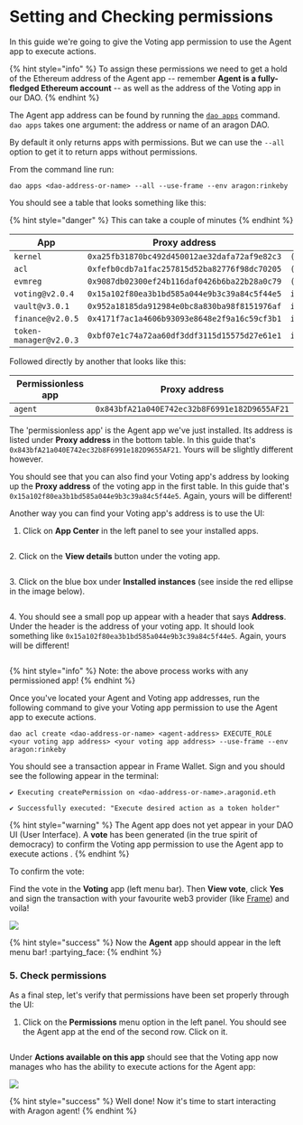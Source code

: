# Setting and Checking permissions

In this guide we're going to give the Voting app permission to use the Agent app to execute actions.

{% hint style="info" %}
To assign these permissions we need to get a hold of the Ethereum address of the Agent app -- remember **Agent is a fully-fledged Ethereum account** -- as well as the address of the Voting app in our DAO.
{% endhint %}

The Agent app address can be found by running the [`dao apps`](../../aragoncli/dao-commands.md) command. `dao apps` takes one argument: the address or name of an aragon DAO.

By default it only returns apps with permissions. But we can use the `--all` option to get it to return apps without permissions.

From the command line run:

```
dao apps <dao-address-or-name> --all --use-frame --env aragon:rinkeby
```

You should see a table that looks something like this:

{% hint style="danger" %}
This can take a couple of minutes
{% endhint %}

| App                    | Proxy address                                | Content                                               |
| ---------------------- | -------------------------------------------- | ----------------------------------------------------- |
| `kernel`               | `0xa25fb31870bc492d450012ae32dafa72af9e82c3` | `(No UI available)`                                   |
| `acl`                  | `0xfefb0cdb7a1fac257815d52ba82776f98dc70205` | `(No UI available)`                                   |
| `evmreg`               | `0x9087db02300ef24b116daf0426b6ba22b28a0c79` | `(No UI available)`                                   |
| `voting@v2.0.4`        | `0x15a102f80ea3b1bd585a044e9b3c39a84c5f44e5` | `ipfs:QmPjWU51opgTVnXwAhYAWasL2CaiYHqy2mXdXtzqfC8sKx` |
| `vault@v3.0.1`         | `0x952a18185da912984e0bc8a830ba98f8151976af` | `ipfs:QmeMabCnkA5BtTTszqqRztYKCXZqE9VQFH4Vx7dY9ue2nA` |
| `finance@v2.0.5`       | `0x4171f7ac1a4606b93093e8648e2f9a16c59cf3b1` | `ipfs:QmeMLs4jHya89khHVSubLaao9cZW6ELZUoYPHkwCUwKBH7` |
| `token-manager@v2.0.3` | `0xbf07e1c74a72aa60df3ddf3115d15575d27e61e1` | `ipfs:Qmb9Bv3J9AuXD5auY1WNwiJeohnYRhyso7XMULs7EZ8eTG` |

Followed directly by another that looks like this:

| Permissionless app | Proxy address                                |
| ------------------ | -------------------------------------------- |
| `agent`            | `0x843bfA21a040E742ec32b8F6991e182D9655AF21` |

The 'permissionless app' is the Agent app we've just installed. Its address is listed under **Proxy address** in the bottom table. In this guide that's `0x843bfA21a040E742ec32b8F6991e182D9655AF21`. Yours will be slightly different however.

You should see that you can also find your Voting app's address by looking up the **Proxy address** of the voting app in the first table. In this guide that's `0x15a102f80ea3b1bd585a044e9b3c39a84c5f44e5`. Again, yours will be different!

Another way you can find your Voting app's address is to use the UI:

1. Click on **App Center** in the left panel to see your installed apps.&#x20;



<figure><img src="../../../../.gitbook/assets/agent-15.png" alt=""><figcaption></figcaption></figure>

2\. Click on the **View details** button under the voting app.&#x20;

<figure><img src="../../../../.gitbook/assets/agent-16.png" alt=""><figcaption></figcaption></figure>

3\. Click on the blue box under **Installed instances** (see inside the red ellipse in the image below).&#x20;

<figure><img src="../../../../.gitbook/assets/agent-17.png" alt=""><figcaption></figcaption></figure>

4\. You should see a small pop up appear with a header that says **Address**. Under the header is the address of your voting app. It should look something like `0x15a102f80ea3b1bd585a044e9b3c39a84c5f44e5`. Again, yours will be different!&#x20;

<figure><img src="../../../../.gitbook/assets/agent-18.png" alt=""><figcaption></figcaption></figure>

{% hint style="info" %}
Note: the above process works with any permissioned app!
{% endhint %}

Once you've located your Agent and Voting app addresses, run the following command to give your Voting app permission to use the Agent app to execute actions.

```
dao acl create <dao-address-or-name> <agent-address> EXECUTE_ROLE <your voting app address> <your voting app address> --use-frame --env aragon:rinkeby
```

You should see a transaction appear in Frame Wallet. Sign and you should see the following appear in the terminal:

```
✔ Executing createPermission on <dao-address-or-name>.aragonid.eth

✔ Successfully executed: "Execute desired action as a token holder"
```

{% hint style="warning" %}
The Agent app does not yet appear in your DAO UI (User Interface). A **vote** has been generated (in the true spirit of democracy) to confirm the Voting app permission to use the Agent app to execute actions .
{% endhint %}

To confirm the vote:

Find the vote in the **Voting** app (left menu bar). Then **View vote**, click **Yes** and sign the transaction with your favourite web3 provider (like [Frame](../how-to-sign-with-web3-providers/setting-up-a-frame-wallet/frame.md)) and voila!&#x20;

![](<../../../../.gitbook/assets/Screenshot 2022-05-04 at 20.21.39.png>)

{% hint style="success" %}
Now the **Agent** app should appear in the left menu bar! :partying\_face:
{% endhint %}

### 5. Check permissions

As a final step, let's verify that permissions have been set properly through the UI:

1. Click on the **Permissions** menu option in the left panel. You should see the Agent app at the end of the second row. Click on it.&#x20;



<figure><img src="../../../../.gitbook/assets/agent-5.png" alt=""><figcaption></figcaption></figure>

Under **Actions available on this app** should see that the Voting app now manages who has the ability to execute actions for the Agent app:

![](<../../../../.gitbook/assets/image (1).png>)

{% hint style="success" %}
Well done! Now it's time to start interacting with Aragon agent!
{% endhint %}
